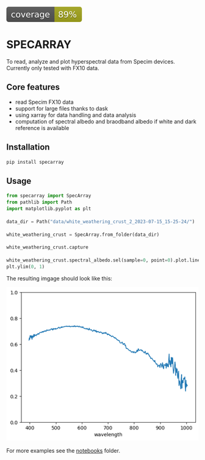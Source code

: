 [![Coverage Status](coverage.svg)](https://your-project-url)

# SPECARRAY

To read, analyze and plot hyperspectral data from Specim devices. Currently only tested with FX10 data.

## Core features

* read Specim FX10 data
* support for large files thanks to dask
* using xarray for data handling and data analysis
* computation of spectral albedo and braodband albedo if white and dark reference is available

## Installation

```bash
pip install specarray
```

## Usage

```python
from specarray import SpecArray
from pathlib import Path
import matplotlib.pyplot as plt

data_dir = Path("data/white_weathering_crust_2_2023-07-15_15-25-24/")

white_weathering_crust = SpecArray.from_folder(data_dir)

white_weathering_crust.capture

white_weathering_crust.spectral_albedo.sel(sample=0, point=0).plot.line()
plt.ylim(0, 1)
```

The resulting imgage should look like this:

![Spectrum](https://github.com/tgoelles/specarray/blob/main/images/output.png?raw=true)



For more examples see the [notebooks](https://github.com/tgoelles/specarray/tree/main/notebooks) folder.
